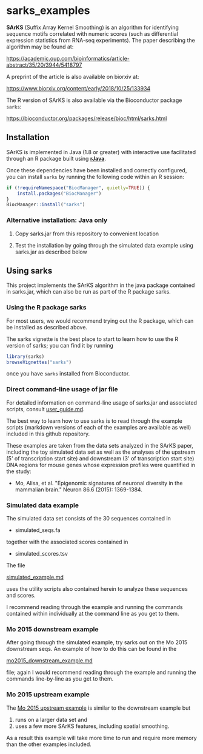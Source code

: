 # sarks_examples

__SArKS__ (Suffix Array Kernel Smoothing) is an algorithm for
identifying sequence motifs correlated with numeric scores (such as
differential expression statistics from RNA-seq experiments). The
paper describing the algorithm may be found at:

https://academic.oup.com/bioinformatics/article-abstract/35/20/3944/5418797

A preprint of the article is also available on biorxiv at:

https://www.biorxiv.org/content/early/2018/10/25/133934

The R version of SArKS is also available via the Bioconductor package
``sarks``:

https://bioconductor.org/packages/release/bioc/html/sarks.html

## Installation 

SArKS is implemented in Java (1.8 or greater) with interactive use
facilitated through an R package built using
[**rJava**](https://cran.r-project.org/web/packages/rJava/index.html).

Once these dependencies have been installed and correctly configured,
you can install ``sarks`` by running the following code within an R
session:

```R
if (!requireNamespace("BiocManager", quietly=TRUE)) {
    install.packages("BiocManager")
}
BiocManager::install("sarks")
```

### Alternative installation: Java only

1. Copy sarks.jar from this repository to convenient location

2. Test the installation by going through the simulated data example
   using sarks.jar as described below

## Using sarks

This project implements the SArKS algorithm in the java package
contained in sarks.jar, which can also be run as part of the R package
sarks.

### Using the R package sarks

For most users, we would recommend trying out the R package, which can
be installed as described above.

The sarks vignette is the best place to start to learn how to use the
R version of sarks; you can find it by running

```R
library(sarks)
browseVignettes("sarks")
```

once you have ``sarks`` installed from Bioconductor.

### Direct command-line usage of jar file

For detailed information on command-line usage of sarks.jar and
associated scripts, consult [user_guide.md](user_guide.md).

The best way to learn how to use sarks is to read through the example
scripts (markdown versions of each of the examples are available as
well) included in this github repository.

These examples are taken from the data sets analyzed in the SArKS
paper, including the toy simulated data set as well as the analyses of
the upstream (5' of transcription start site) and downstream (3' of
transcription start site) DNA regions for mouse genes whose expression
profiles were quantified in the study:

- Mo, Alisa, et al. "Epigenomic signatures of neuronal diversity in the
  mammalian brain." Neuron 86.6 (2015): 1369-1384.

### Simulated data example

The simulated data set consists of the 30 sequences contained in

- simulated_seqs.fa

together with the associated scores contained in

- simulated_scores.tsv

The file

[simulated_example.md](simulated_example.md)

uses the utility scripts also contained herein to analyze these
sequences and scores.

I recommend reading through the example and running the commands
contained within individually at the command line as you get to them.

### Mo 2015 downstream example

After going through the simulated example, try sarks out on the Mo
2015 downstream seqs. An example of how to do this can be found in the

[mo2015\_downstream\_example.md](mo2015_downstream_example.md)

file; again I would recommend reading through the example and running
the commands line-by-line as you get to them.

### Mo 2015 upstream example

The [Mo 2015 upstream example](mo2015_upstream_example.md) is
similar to the downstream example but
1. runs on a larger data set and
2. uses a few more SArKS features, including spatial smoothing.

As a result this example will take more time to run and require more
memory than the other examples included.
